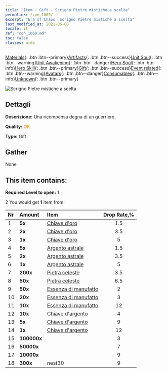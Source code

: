 ```yaml
---
title: "Item - Gift - Scrigno Pietre mistiche a scelta"
permalink: /con_1069/
excerpt: "Era of Chaos  Scrigno Pietre mistiche a scelta"
last_modified_at: 2021-06-08
locale: it
ref: "con_1069.md"
toc: false
classes: wide
---
```

 [Materials](/ItemsIT/){: .btn .btn--primary}[Artifacts](/ItemsIT/Artifacts/){: .btn .btn--success}[Unit Soul](/ItemsIT/UnitSoul/){: .btn .btn--warning}[Unit Awakening](/ItemsIT/UnitAwakening/){: .btn .btn--danger}[Hero Soul](/ItemsIT/HeroSoul/){: .btn .btn--info}[Hero Skill](/ItemsIT/HeroSkill/){: .btn .btn--primary}[Gift](/ItemsIT/Gift/){: .btn .btn--success}[Event related](/ItemsIT/Events/){: .btn .btn--warning}[Avatars](/ItemsIT/Avatars/){: .btn .btn--danger}[Consumables](/ItemsIT/Consumables/){: .btn .btn--info}[Unknown](/ItemsIT/Unknown/){: .btn .btn--primary}

 ![Scrigno Pietre mistiche a scelta](/images/t/i_613001.png)

## Dettagli
 **Descrizione:** Una ricompensa degna di un guerriero.

 **Quality:** <span style="color: #FF8C00">OK</span>

 **Type:** Gift

## Gather

  None

## This item contains:

 **Required Level to open:** 1

 2 You would get **1** item  from:

  | Nr | Amount |     Item    | Drop Rate,% |
  |:---|:-------|:------------|:---------:|
  | 1 |  **5x** | [Chiave d'oro](/ItemsIT/con_783/) | 1.5 | 
  | 2 |  **2x** | [Chiave d'oro](/ItemsIT/con_783/) | 3.5 | 
  | 3 |  **1x** | [Chiave d'oro](/ItemsIT/con_783/) | 5 | 
  | 4 |  **5x** | [Argento astrale](/ItemsIT/con_969/) | 1.5 | 
  | 5 |  **2x** | [Argento astrale](/ItemsIT/con_969/) | 3.5 | 
  | 6 |  **1x** | [Argento astrale](/ItemsIT/con_969/) | 5 | 
  | 7 |  **200x** | [Pietra celeste](/ItemsIT/art_188/) | 3.5 | 
  | 8 |  **50x** | [Pietra celeste](/ItemsIT/art_188/) | 6.5 | 
  | 9 |  **50x** | [Essenza di manufatto](/ItemsIT/con_761/) | 2 | 
  | 10 |  **20x** | [Essenza di manufatto](/ItemsIT/con_761/) | 3 | 
  | 11 |  **10x** | [Essenza di manufatto](/ItemsIT/con_761/) | 12 | 
  | 12 |  **10x** | [Chiave d'argento](/ItemsIT/con_693/) | 4 | 
  | 13 |  **5x** | [Chiave d'argento](/ItemsIT/con_693/) | 9 | 
  | 14 |  **1x** | [Chiave d'argento](/ItemsIT/con_693/) | 12 | 
  | 15 |  **100000x** | <i class="fas fa-coins"/> | 3 | 
  | 16 |  **50000x** | <i class="fas fa-coins"/> | 7 | 
  | 17 |  **10000x** | <i class="fas fa-coins"/> | 9 | 
  | 18 |  **300x** | nest30 | 9 | 
